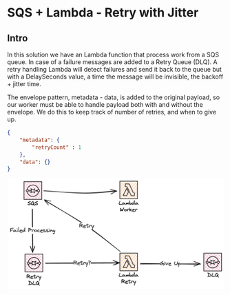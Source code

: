 # SQS + Lambda - Retry with Jitter

## Intro

In this solution we have an Lambda function that process work from a SQS queue. In case of a failure messages are added to a Retry Queue (DLQ).
A retry handling Lambda will detect failures and send it back to the queue but with a DelaySeconds value, a time the message will be invisible, the backoff + jitter time.

The envelope pattern, metadata - data, is added to the original payload, so our worker must be able to handle payload both with and without the envelope.
We do this to keep track of number of retries, and when to give up.

``` json
{
    "metadata": {
        "retryCount" : 1
    },
    "data": {}
}
```

![SQS Lambda pattern](./images/sqs-lambda.png)
